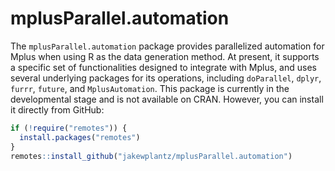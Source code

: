 # mplusParallel.automation

The `mplusParallel.automation` package provides parallelized automation for Mplus when using R as the data generation method. At present, it supports a specific set of functionalities designed to integrate with Mplus, and uses several underlying packages for its operations, including `doParallel`, `dplyr`, `furrr`, `future`, and `MplusAutomation`. This package is currently in the developmental stage and is not available on CRAN. However, you can install it directly from GitHub:

```r
if (!require("remotes")) {
  install.packages("remotes")
}
remotes::install_github("jakewplantz/mplusParallel.automation")
